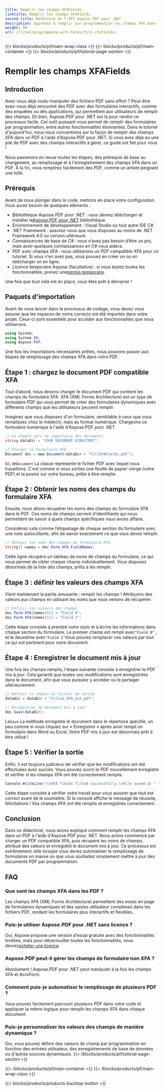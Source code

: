 ```yaml
---
title: Remplir les champs XFAFields
linktitle: Remplir les champs XFAFields
second_title: Référence de l'API Aspose.PDF pour .NET
description: Apprenez à remplir par programmation les champs XFA dans les fichiers PDF à l'aide d'Aspose.PDF pour .NET grâce à ce didacticiel étape par étape. Découvrez des outils de manipulation PDF simples et puissants.
weight: 90
url: /fr/net/programming-with-forms/fill-xfafields/
---
```


{{< blocks/products/pf/main-wrap-class >}}
{{< blocks/products/pf/main-container >}}
{{< blocks/products/pf/tutorial-page-section >}}

# Remplir les champs XFAFields

## Introduction

Avez-vous déjà voulu manipuler des fichiers PDF sans effort ? Peut-être avez-vous déjà rencontré des PDF avec des formulaires interactifs, comme des enquêtes ou des applications, qui permettent aux utilisateurs de remplir des champs. Eh bien, Aspose.PDF pour .NET est là pour rendre ce processus facile. Cet outil puissant vous permet de remplir des formulaires par programmation, entre autres fonctionnalités étonnantes. Dans le tutoriel d'aujourd'hui, nous nous concentrons sur la façon de remplir des champs XFA dans un PDF à l'aide d'Aspose.PDF pour .NET. Si vous avez déjà eu une pile de PDF avec des champs interactifs à gérer, ce guide est fait pour vous !

Nous passerons en revue toutes les étapes, des prérequis de base au chargement, au remplissage et à l'enregistrement des champs XFA dans un PDF. À la fin, vous remplirez facilement des PDF, comme un artiste peignant une toile.

## Prérequis

Avant de nous plonger dans le code, mettons en place votre configuration. Vous aurez besoin de quelques éléments :

-  Bibliothèque Aspose.PDF pour .NET : vous devrez télécharger et installer le[Aspose.PDF pour .NET](https://releases.aspose.com/pdf/net/) bibliothèque.
- Environnement de développement : Visual Studio ou tout autre IDE C#.
- .NET Framework : assurez-vous que vous disposez au moins de .NET Framework 4.0 ou version ultérieure.
- Connaissances de base de C# : vous n’avez pas besoin d’être un pro, mais avoir quelques connaissances en C# vous aidera.
- PDF avec champs XFA : nous utiliserons un PDF compatible XFA pour ce tutoriel. Si vous n'en avez pas, vous pouvez en créer un ou en télécharger un en ligne.
-  Licence temporaire Aspose (facultative) : si vous testez toutes les fonctionnalités, prenez une[permis temporaire](https://purchase.aspose.com/temporary-license/).

Une fois que tout cela est en place, vous êtes prêt à démarrer !

## Paquets d'importation

Avant de vous lancer dans le processus de codage, vous devez vous assurer que les espaces de noms corrects ont été importés dans votre projet. Ceux-ci sont essentiels pour accéder aux fonctionnalités que nous utiliserons.

```csharp
using System;
using System.IO;
using Aspose.Pdf;
```

Une fois les importations nécessaires prêtes, nous pouvons passer aux étapes de remplissage des champs XFA dans votre PDF.

## Étape 1 : chargez le document PDF compatible XFA

Tout d’abord, nous devons charger le document PDF qui contient les champs du formulaire XFA. XFA (XML Forms Architecture) est un type de formulaire PDF qui vous permet de créer des formulaires dynamiques avec différents champs que les utilisateurs peuvent remplir.

Imaginez que vous disposez d'un formulaire, semblable à ceux que vous remplissez chez le médecin, mais au format numérique. Chargeons ce formulaire numérique à l'aide d'Aspose.PDF pour .NET.

```csharp
// Le chemin vers le répertoire des documents.
string dataDir = "YOUR DOCUMENT DIRECTORY";

// Charger le formulaire XFA
Document doc = new Document(dataDir + "FillXFAFields.pdf");
```

 Ici, le`Document` La classe représente le fichier PDF avec lequel nous travaillons. C'est comme si vous sortiez une feuille de papier vierge (votre PDF) et la posiez sur votre bureau, prête à être remplie.

## Étape 2 : Obtenir les noms des champs du formulaire XFA

Ensuite, nous allons récupérer les noms des champs du formulaire XFA dans le PDF. Ces noms de champs servent d'identifiants qui nous permettent de savoir à quels champs spécifiques nous avons affaire.

Considérez cela comme l’étiquetage de chaque section du formulaire avec une note autocollante, afin de savoir exactement ce que vous devez remplir.

```csharp
// Obtenir les noms des champs de formulaire XFA
string[] names = doc.Form.XFA.FieldNames;
```

Cette ligne récupère un tableau de noms de champs du formulaire, ce qui nous permet de cibler chaque champ individuellement. Vous disposez désormais de la liste des champs, prêts à les remplir.

## Étape 3 : définir les valeurs des champs XFA

Vient maintenant la partie amusante : remplir les champs ! Attribuons des valeurs aux champs en utilisant les noms que nous venons de récupérer.

```csharp
// Définir les valeurs des champs
doc.Form.XFA[names[0]] = "Field 0";
doc.Form.XFA[names[1]] = "Field 1";
```

 Cette étape consiste à prendre votre stylo et à écrire les informations dans chaque section du formulaire. Le premier champ est rempli avec`"Field 0"` , et le deuxième avec`"Field 1"`Vous pouvez remplacer ces valeurs par tout ce qui est pertinent pour votre document.

## Étape 4 : Enregistrer le document mis à jour

Une fois les champs remplis, l'étape suivante consiste à enregistrer le PDF mis à jour. Cela garantit que toutes vos modifications sont enregistrées dans le document, afin que vous puissiez y accéder ou le partager ultérieurement.

```csharp
// Définir le chemin du fichier de sortie
dataDir = dataDir + "Filled_XFA_out.pdf";

// Enregistrer le document mis à jour
doc.Save(dataDir);
```

 Le`Save` La méthode enregistre le document dans le répertoire spécifié, un peu comme si vous cliquiez sur « Enregistrer » après avoir rempli un formulaire dans Word ou Excel. Votre PDF mis à jour est désormais prêt à être utilisé !

## Étape 5 : Vérifier la sortie

Enfin, il est toujours judicieux de vérifier que les modifications ont été effectuées avec succès. Vous pouvez ouvrir le PDF nouvellement enregistré et vérifier si les champs XFA ont été correctement remplis.

```csharp
Console.WriteLine("\nXFA fields filled successfully.\nFile saved at " + dataDir);
```

Cette étape consiste à vérifier votre travail pour vous assurer que tout est correct avant de le soumettre. Si la console affiche le message de réussite, félicitations ! Vos champs XFA ont été remplis et enregistrés correctement.

## Conclusion

Dans ce didacticiel, nous avons expliqué comment remplir les champs XFA dans un PDF à l'aide d'Aspose.PDF pour .NET. Nous avons commencé par charger un PDF compatible XFA, puis récupéré les noms de champs, attribué des valeurs et enregistré le document mis à jour. Ce processus est extrêmement utile lorsque vous devez automatiser le remplissage de formulaires en masse ou que vous souhaitez simplement mettre à jour des documents PDF par programmation.

## FAQ

### Que sont les champs XFA dans les PDF ?
Les champs XFA (XML Forms Architecture) permettent des mises en page de formulaires dynamiques et des saisies utilisateur complexes dans les fichiers PDF, rendant les formulaires plus interactifs et flexibles.

### Puis-je utiliser Aspose.PDF pour .NET sans licence ?
 Oui, Aspose propose une version d'essai gratuite avec des fonctionnalités limitées, mais pour déverrouiller toutes les fonctionnalités, vous devrez[acheter une licence](https://purchase.aspose.com/buy).

### Aspose.PDF peut-il gérer les champs de formulaire non XFA ?
Absolument ! Aspose.PDF pour .NET peut manipuler à la fois les champs XFA et AcroForm.

### Comment puis-je automatiser le remplissage de plusieurs PDF ?
Vous pouvez facilement parcourir plusieurs PDF dans votre code et appliquer la même logique pour remplir les champs XFA dans chaque document.

### Puis-je personnaliser les valeurs des champs de manière dynamique ?
Oui, vous pouvez définir des valeurs de champ par programmation en fonction des entrées utilisateur, des enregistrements de base de données ou d'autres sources dynamiques.
{{< /blocks/products/pf/tutorial-page-section >}}

{{< /blocks/products/pf/main-container >}}
{{< /blocks/products/pf/main-wrap-class >}}

{{< blocks/products/products-backtop-button >}}
